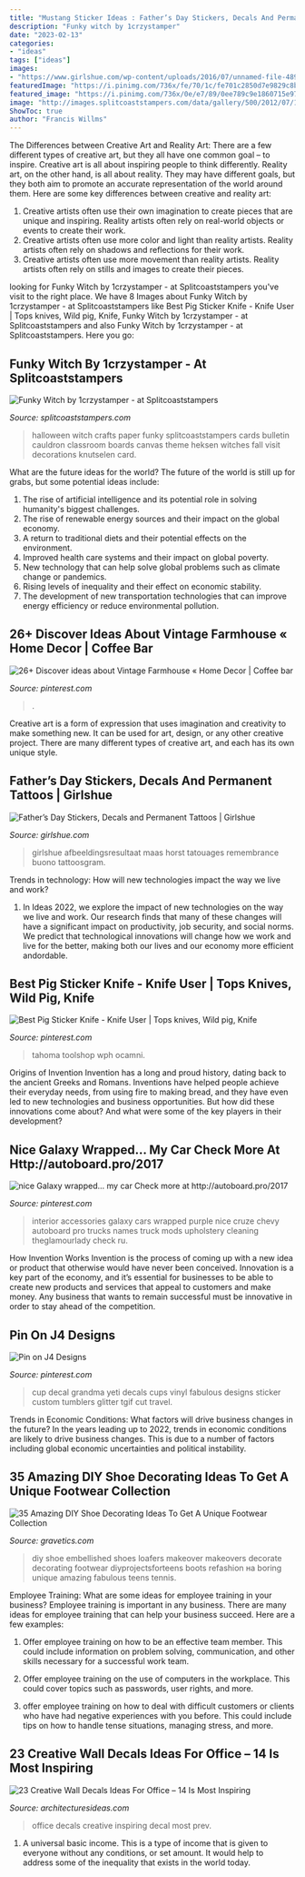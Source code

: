 ```yaml
---
title: "Mustang Sticker Ideas : Father’s Day Stickers, Decals And Permanent Tattoos"
description: "Funky witch by 1crzystamper"
date: "2023-02-13"
categories:
- "ideas"
tags: ["ideas"]
images:
- "https://www.girlshue.com/wp-content/uploads/2016/07/unnamed-file-4897.jpg"
featuredImage: "https://i.pinimg.com/736x/fe/70/1c/fe701c2850d7e9829c8b8818c8605f64.jpg"
featured_image: "https://i.pinimg.com/736x/0e/e7/89/0ee789c9e1860715e97d28d2d8521941.jpg"
image: "http://images.splitcoaststampers.com/data/gallery/500/2012/07/14/Funky_Witch_by_1crzystamper.JPG"
ShowToc: true
author: "Francis Willms"
---
```



The Differences between Creative Art and Reality Art: There are a few different types of creative art, but they all have one common goal – to inspire.
Creative art is all about inspiring people to think differently. Reality art, on the other hand, is all about reality. They may have different goals, but they both aim to promote an accurate representation of the world around them. Here are some key differences between creative and reality art: 
1) Creative artists often use their own imagination to create pieces that are unique and inspiring. Reality artists often rely on real-world objects or events to create their work. 
2) Creative artists often use more color and light than reality artists. Reality artists often rely on shadows and reflections for their work. 
3) Creative artists often use more movement than reality artists. Reality artists often rely on stills and images to create their pieces.

	

		
looking for Funky Witch by 1crzystamper - at Splitcoaststampers you've visit to the right place. We have 8 Images about Funky Witch by 1crzystamper - at Splitcoaststampers like Best Pig Sticker Knife - Knife User | Tops knives, Wild pig, Knife, Funky Witch by 1crzystamper - at Splitcoaststampers and also Funky Witch by 1crzystamper - at Splitcoaststampers. Here you go:
		
    
## Funky Witch By 1crzystamper - At Splitcoaststampers

<img loading=lazy src="http://images.splitcoaststampers.com/data/gallery/500/2012/07/14/Funky_Witch_by_1crzystamper.JPG" onerror="this.onerror=null;this.src='https://tse2.mm.bing.net/th?id=OIP.r617RaFlRa_T-HPMa_uXAAHaJ4&amp;pid=15.1';" alt="Funky Witch by 1crzystamper - at Splitcoaststampers">

_Source: splitcoaststampers.com_

>halloween witch crafts paper funky splitcoaststampers cards bulletin cauldron classroom boards canvas theme heksen witches fall visit decorations knutselen card. 

	

What are the future ideas for the world?
The future of the world is still up for grabs, but some potential ideas include: 
1. The rise of artificial intelligence and its potential role in solving humanity's biggest challenges. 
2. The rise of renewable energy sources and their impact on the global economy. 
3. A return to traditional diets and their potential effects on the environment. 
4. Improved health care systems and their impact on global poverty. 
5. New technology that can help solve global problems such as climate change or pandemics. 
6. Rising levels of inequality and their effect on economic stability. 
7. The development of new transportation technologies that can improve energy efficiency or reduce environmental pollution.

    
## 26+ Discover Ideas About Vintage Farmhouse « Home Decor | Coffee Bar

<img loading=lazy src="https://i.pinimg.com/736x/0e/e7/89/0ee789c9e1860715e97d28d2d8521941.jpg" onerror="this.onerror=null;this.src='https://tse4.mm.bing.net/th?id=OIP.Prjr4itR4uH4sFDZALL6TQHaJ3&amp;pid=15.1';" alt="26+ Discover ideas about Vintage Farmhouse « Home Decor | Coffee bar">

_Source: pinterest.com_

>. 

	

Creative art is a form of expression that uses imagination and creativity to make something new. It can be used for art, design, or any other creative project. There are many different types of creative art, and each has its own unique style.

    
## Father’s Day Stickers, Decals And Permanent Tattoos | Girlshue

<img loading=lazy src="https://www.girlshue.com/wp-content/uploads/2016/07/unnamed-file-4897.jpg" onerror="this.onerror=null;this.src='https://tse2.mm.bing.net/th?id=OIP.X_vpbrfkDH1RVJLkgTAnagHaJ4&amp;pid=15.1';" alt="Father’s Day Stickers, Decals and Permanent Tattoos | Girlshue">

_Source: girlshue.com_

>girlshue afbeeldingsresultaat maas horst tatouages remembrance buono tattoosgram. 

	

Trends in technology: How will new technologies impact the way we live and work?
1. In Ideas 2022, we explore the impact of new technologies on the way we live and work. Our research finds that many of these changes will have a significant impact on productivity, job security, and social norms. We predict that technological innovations will change how we work and live for the better, making both our lives and our economy more efficient andordable.

    
## Best Pig Sticker Knife - Knife User | Tops Knives, Wild Pig, Knife

<img loading=lazy src="https://i.pinimg.com/736x/04/66/06/046606dd4f9d0759e9a841860f0171a3.jpg" onerror="this.onerror=null;this.src='https://tse2.mm.bing.net/th?id=OIP.nMwCIWxlwcmEOBsRPbLHpgHaLL&amp;pid=15.1';" alt="Best Pig Sticker Knife - Knife User | Tops knives, Wild pig, Knife">

_Source: pinterest.com_

>tahoma toolshop wph ocamni. 

	

Origins of Invention
Invention has a long and proud history, dating back to the ancient Greeks and Romans. Inventions have helped people achieve their everyday needs, from using fire to making bread, and they have even led to new technologies and business opportunities. But how did these innovations come about? And what were some of the key players in their development?

    
## Nice Galaxy Wrapped... My Car Check More At Http://autoboard.pro/2017

<img loading=lazy src="https://i.pinimg.com/736x/fe/70/1c/fe701c2850d7e9829c8b8818c8605f64.jpg" onerror="this.onerror=null;this.src='https://tse3.mm.bing.net/th?id=OIP.9mUzuBZVYMj3cxRl2GfYAAAAAA&amp;pid=15.1';" alt="nice Galaxy wrapped... my car Check more at http://autoboard.pro/2017">

_Source: pinterest.com_

>interior accessories galaxy cars wrapped purple nice cruze chevy autoboard pro trucks names truck mods upholstery cleaning theglamourlady check ru. 

	

How Invention Works
Invention is the process of coming up with a new idea or product that otherwise would have never been conceived. Innovation is a key part of the economy, and it’s essential for businesses to be able to create new products and services that appeal to customers and make money. Any business that wants to remain successful must be innovative in order to stay ahead of the competition.

    
## Pin On J4 Designs

<img loading=lazy src="https://i.pinimg.com/736x/be/03/3c/be033c2e330a269ab6ee75d5f0ec2096--yeti-cup-decal-yeti-decals.jpg" onerror="this.onerror=null;this.src='https://tse4.mm.bing.net/th?id=OIP.gzo8In_fAKOJAyPFTf5Y1wHaNK&amp;pid=15.1';" alt="Pin on J4 Designs">

_Source: pinterest.com_

>cup decal grandma yeti decals cups vinyl fabulous designs sticker custom tumblers glitter tgif cut travel. 

	

Trends in Economic Conditions: What factors will drive business changes in the future?
In the years leading up to 2022, trends in economic conditions are likely to drive business changes. This is due to a number of factors including global economic uncertainties and political instability.

    
## 35 Amazing DIY Shoe Decorating Ideas To Get A Unique Footwear Collection

<img loading=lazy src="https://www.gravetics.com/wp-content/uploads/2017/08/EMBELLISHED-LOAFERS.jpg" onerror="this.onerror=null;this.src='https://tse3.mm.bing.net/th?id=OIP.gE2N8UxA-1DAqkqmZiuo_QHaLH&amp;pid=15.1';" alt="35 Amazing DIY Shoe Decorating Ideas To Get A Unique Footwear Collection">

_Source: gravetics.com_

>diy shoe embellished shoes loafers makeover makeovers decorate decorating footwear diyprojectsforteens boots refashion на boring unique amazing fabulous teens tennis. 

	

Employee Training: What are some ideas for employee training in your business?
Employee training is important in any business. There are many ideas for employee training that can help your business succeed. Here are a few examples:
1. Offer employee training on how to be an effective team member. This could include information on problem solving, communication, and other skills necessary for a successful work team.

2. Offer employee training on the use of computers in the workplace. This could cover topics such as passwords, user rights, and more.

3. offer employee training on how to deal with difficult customers or clients who have had negative experiences with you before. This could include tips on how to handle tense situations, managing stress, and more.

    
## 23 Creative Wall Decals Ideas For Office – 14 Is Most Inspiring

<img loading=lazy src="https://architecturesideas.com/wp-content/uploads/2017/08/10-22.jpg" onerror="this.onerror=null;this.src='https://tse4.mm.bing.net/th?id=OIP.ob4zDX5Pq8nRcdpZPTyOCQHaHa&amp;pid=15.1';" alt="23 Creative Wall Decals Ideas For Office – 14 Is Most Inspiring">

_Source: architecturesideas.com_

>office decals creative inspiring decal most prev. 

	

1. A universal basic income. This is a type of income that is given to everyone without any conditions, or set amount. It would help to address some of the inequality that exists in the world today.


